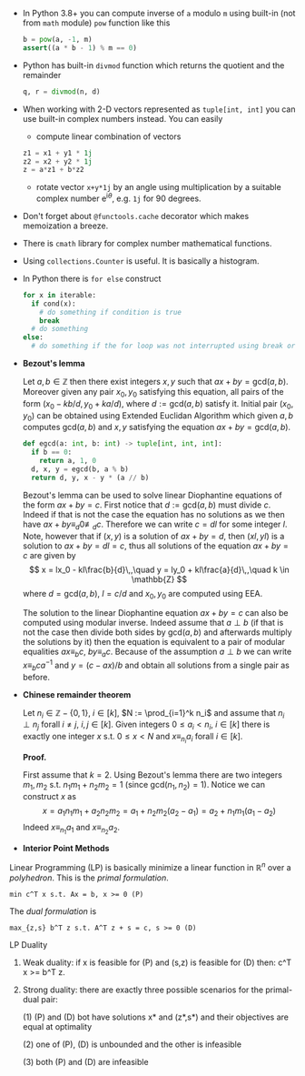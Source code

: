 * In Python 3.8+ you can compute inverse of `a` modulo `m` using built-in (not from `math` module)
  `pow` function like this
  ```python
  b = pow(a, -1, m)
  assert((a * b - 1) % m == 0)
  ```

* Python has built-in `divmod` function which returns the quotient and the remainder
  ```python
  q, r = divmod(n, d)
  ```

* When working with 2-D vectors represented as `tuple[int, int]` you can use built-in complex
  numbers instead. You can easily 
  * compute linear combination of vectors
  ```python
  z1 = x1 + y1 * 1j
  z2 = x2 + y2 * 1j
  z = a*z1 + b*z2
  ```
  * rotate vector `x+y*1j` by an angle using multiplication by a suitable complex number
    $\mathrm{e}^{\mathrm{i} \theta}$, e.g. `1j` for 90 degrees.

* Don't forget about `@functools.cache` decorator which makes memoization a breeze.

* There is `cmath` library for complex number mathematical functions.

* Using `collections.Counter` is useful. It is basically a histogram.

* In Python there is `for else` construct
  ```python
  for x in iterable:
    if cond(x):
      # do something if condition is true
      break
    # do something
  else:
    # do something if the for loop was not interrupted using break or iterable is empty
  ```

* **Bezout's lemma**

  Let $a,b \in \mathbb{Z}$ then there exist integers $x,y$ such that $ax+by = \mathrm{gcd}(a,b)$.
  Moreover given any pair $x_0, y_0$ satisfying this equation, all pairs of the form $(x_0 - kb/d,
  y_0+ka/d)$, where $d := \mathrm{gcd}(a,b)$ satisfy it. Initial pair $(x_0,y_0)$ can be obtained
  using Extended Euclidan Algorithm which given $a,b$ computes $\mathrm{gcd}(a,b)$ and $x,y$
  satisfying the equation $ax+by = \mathrm{gcd}(a,b)$.
  ```python
  def egcd(a: int, b: int) -> tuple[int, int, int]:
    if b == 0:
      return a, 1, 0
    d, x, y = egcd(b, a % b)
    return d, y, x - y * (a // b)  
  ```

  Bezout's lemma can be used to solve linear Diophantine equations of the form $ax+by=c$. First
  notice that $d := \mathrm{gcd}(a,b)$ must divide $c$. Indeed if that is not the case the equation
  has no solutions as we then have $ax+by \equiv_{d} 0 \not\equiv_{d} c$. Therefore we can write $c
  = dl$ for some integer $l$. Note, however that if $(x, y)$ is a solution of $ax+by=d$, then
  $(xl,yl)$ is a solution to $ax+by=dl=c$, thus all solutions of the equation $ax+by=c$ are given by
  $$
  x = lx_0 - kl\frac{b}{d}\,,\quad y = ly_0 + kl\frac{a}{d}\,,\quad k \in \mathbb{Z}
  $$
  where $d = \mathrm{gcd}(a,b)$, $l = c / d$ and $x_0, y_0$ are computed using EEA.

  The solution to the linear Diophantine equation $ax+by=c$ can also be computed using modular
  inverse. Indeed assume that $a \perp b$ (if that is not the case then divide both sides by
  $\mathrm{gcd}(a,b)$ and afterwards multiply the solutions by it) then the equation is equivalent
  to a pair of modular equalities $ax \equiv_b c$, $by \equiv_a c$. Because of the assumption $a
  \perp b$ we can write $x \equiv_b ca^{-1}$ and $y = (c - ax)/b$ and obtain all solutions from a
  single pair as before.

* **Chinese remainder theorem** 

  Let $n_i \in \mathbb{Z}-\{0,1\}$, $i \in [k]$, $N := \prod_{i=1}^k n_i$ and assume that $n_i \perp
  n_j$ forall $i \neq j$, $i,j\in[k]$. Given integers $0 \leq a_i < n_i$, $i \in [k]$ there is
  exactly one integer $x$ s.t. $0 \leq x < N$ and $x \equiv_{n_i} a_i$ forall $i \in [k]$.

  **Proof.**

  First assume that $k=2$. Using Bezout's lemma there are two integers $m_1, m_2$ s.t. $n_1 m_1 +
  n_2 m_2 = 1$ (since $\mathrm{gcd}(n_1,n_2) = 1$). Notice we can construct $x$ as
  $$
    x = a_1 n_1 m_1 + a_2 n_2 m_2 = a_1 + n_2 m_2 (a_2 - a_1) = a_2 + n_1 m_1 (a_1 - a_2)
  $$
  Indeed $x \equiv_{n_1} a_1$ and $x \equiv_{n_2} a_2$.

 * **Interior Point Methods**

  Linear Programming (LP) is basically minimize a linear function in $\mathbb{R}^n$ over a *polyhedron*. 
  This is the *primal formulation*.
  ```
  min c^T x s.t. Ax = b, x >= 0 (P)
  ```
  The *dual formulation* is
  ```
  max_{z,s} b^T z s.t. A^T z + s = c, s >= 0 (D)
  ```
  
  LP Duality
  
  1. Weak   duality: if x is feasible for (P) and (s,z) is feasible for (D) then: c^T x >= b^T z.

  2. Strong duality: there are exactly three possible scenarios for the primal-dual pair:

  	 (1) (P) and (D) bot have solutions x* and (z*,s*) and their objectives are equal at optimality
  	 
  	 (2) one of (P), (D) is unbounded and the other is infeasible

  	 (3) both (P) and (D) are infeasible

  
  
